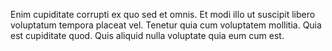 Enim cupiditate corrupti ex quo sed et omnis. Et modi illo ut suscipit libero voluptatum tempora placeat vel. Tenetur quia cum voluptatem mollitia. Quia est cupiditate quod. Quis aliquid nulla voluptate quia eum cum est.